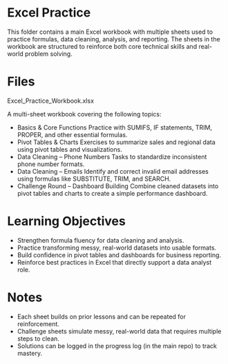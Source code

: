 # Excel Practice

This folder contains a main Excel workbook with multiple sheets used to practice formulas, data cleaning, analysis, and reporting. The sheets in the workbook are structured to reinforce both core technical skills and real-world problem solving.

# Files

Excel_Practice_Workbook.xlsx

A multi-sheet workbook covering the following topics:

- Basics & Core Functions
        Practice with SUMIFS, IF statements, TRIM, PROPER, and other essential formulas.
- Pivot Tables & Charts
        Exercises to summarize sales and regional data using pivot tables and visualizations.
- Data Cleaning – Phone Numbers
        Tasks to standardize inconsistent phone number formats.
- Data Cleaning – Emails
        Identify and correct invalid email addresses using formulas like SUBSTITUTE, TRIM, and SEARCH.
- Challenge Round – Dashboard Building
        Combine cleaned datasets into pivot tables and charts to create a simple performance dashboard.

# Learning Objectives

- Strengthen formula fluency for data cleaning and analysis.
- Practice transforming messy, real-world datasets into usable formats.
- Build confidence in pivot tables and dashboards for business reporting.
- Reinforce best practices in Excel that directly support a data analyst role.

# Notes

- Each sheet builds on prior lessons and can be repeated for reinforcement.
- Challenge sheets simulate messy, real-world data that requires multiple steps to clean.
- Solutions can be logged in the progress log (in the main repo) to track mastery.
